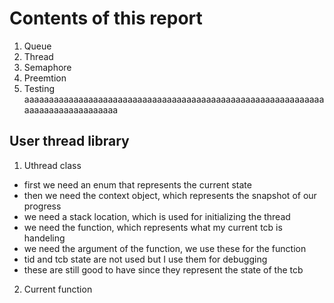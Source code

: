 # Contents of this report
1. Queue
2. Thread
3. Semaphore
4. Preemtion
5. Testing
aaaaaaaaaaaaaaaaaaaaaaaaaaaaaaaaaaaaaaaaaaaaaaaaaaaaaaaaaaaaaaaaaaaaaaaaaaaaaaaa
## User thread library
1. Uthread class
 * first we need an enum that represents the current state
 * then we need the context object, which represents the snapshot of our progress
 * we need a stack location, which is used for initializing the thread
 * we need the function, which represents what my current tcb is handeling
 * we need the argument of the function, we use these for the function
 * tid and tcb state are not used but I use them for debugging
 * these are still good to have since they represent the state of the tcb
2. Current function


